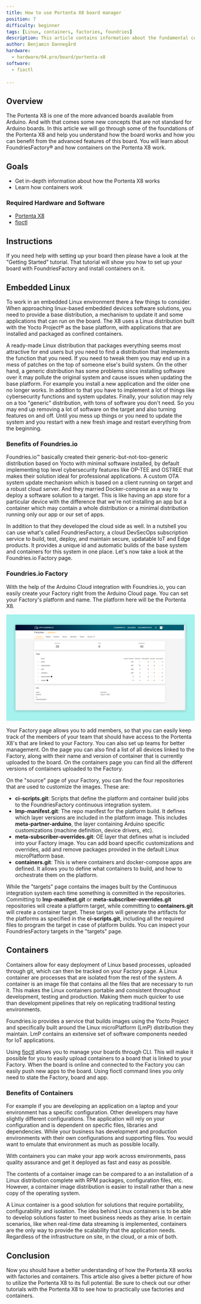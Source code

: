 ```yaml
---
title: How to use Portenta X8 board manager
position: 7
difficulty: beginner
tags: [Linux, containers, factories, foundries]
description: This article contains information about the fundamental concepts of the Portenta X8
author: Benjamin Dannegård
hardware:
  - hardware/04.pro/board/portenta-x8
software:
  - fioctl

---
```


## Overview

The Portenta X8 is one of the more advanced boards available from Arduino. And with that comes some new concepts that are not standard for Arduino boards. In this article we will go through some of the foundations of the Portenta X8 and help you understand how the board works and how you can benefit from the advanced features of this board. You will learn about FoundriesFactory® and how containers on the Portenta X8 work.

## Goals

- Get in-depth information about how the Portenta X8 works
- Learn how containers work

### Required Hardware and Software

-   [Portenta X8](https://store.arduino.cc/portenta-x8)
-   [fioctl](https://docs.foundries.io/latest/getting-started/install-fioctl/index.html)

## Instructions

If you need help with setting up your board then please have a look at the "Getting Started" tutorial. That tutorial will show you how to set up your board with FoundriesFactory and install containers on it.

## Embedded Linux

To work in an embedded Linux environment there a few things to consider. When approaching linux-based embedded devices software solutions, you need to provide a base distribution, a mechanism to update it and some applications that can run on the board. The X8 uses a Linux distribution built with the Yocto Project® as the base platform, with applications that are installed and packaged as confined containers.

A ready-made Linux distribution that packages everything seems most attractive for end users but you need to find a distribution that implements the function that you need. If you need to tweak them you may end up in a mess of patches on the top of someone else's build system. On the other hand, a generic distribution has some problems since installing software over it may pollute the original system and cause issues when updating the base platform. For example you install a new application and the older one no longer works. In addition to that you have to implement a lot of things like cybersecurity functions and system updates. Finally, your solution may rely on a too "generic" distribution, with tons of software you don't need. So you may end up removing a lot of software on the target and also turning features on and off. Until you mess up things or you need to update the system and you restart with a new fresh image and restart everything from the beginning.

### Benefits of Foundries.io

Foundries.io™ basically created their generic-but-not-too-generic distribution based on Yocto with minimal software installed, by default implementing top level cybersecurity features like OP-TEE and OSTREE that makes their solution ideal for professional applications. A custom OTA system update mechanism which is based on a client running on target and a robust cloud server. And they married Docker-compose as a way to deploy a software solution to a target. This is like having an app store for a particular device with the difference that we're not installing an app but a container which may contain a whole distribution or a minimal distribution running only our app or our set of apps.

In addition to that they developed the cloud side as well. In a nutshell you can use what's called FoundriesFactory, a cloud DevSecOps subscription service to build, test, deploy, and maintain secure, updatable IoT and Edge products. It provides a unique id and automatic builds of the base system and containers for this system in one place. Let's now take a look at the Foundries.io Factory page.

### Foundries.io Factory

With the help of the Arduino Cloud integration with Foundries.io, you can easily create your Factory right from the Arduino Cloud page. You can set your Factory's platform and name. The platform here will be the Portenta X8.

![Factory page](assets/factory-page.png)

Your Factory page allows you to add members, so that you can easily keep track of the members of your team that should have access to the Portenta X8's that are linked to your Factory. You can also set up teams for better management. On the page you can also find a list of all devices linked to the Factory, along with their name and version of container that is currently uploaded to the board. On the containers page you can find all the different versions of containers uploaded to the Factory.

On the "source" page of your Factory, you can find the four repositories that are used to customize the images. These are:

- **ci-scripts.git**: Scripts that define the platform and container build jobs to the FoundriesFactory continuous integration system.
- **lmp-manifest.git**: The repo manifest for the platform build. It defines which layer versions are included in the platform image. This includes **meta-partner-arduino**, the layer containing Arduino specific customizations (machine definition, device drivers, etc).
- **meta-subscriber-overrides.git**: OE layer that defines what is included into your Factory image. You can add board specific customizations and overrides, add and remove packages provided in the default Linux microPlatform base.
- **containers.git**: This is where containers and docker-compose apps are defined. It allows you to define what containers to build, and how to orchestrate them on the platform.

While the "targets" page contains the images built by the Continuous integration system each time something is committed in the repositories. Committing to **lmp-manifest.git** or **meta-subscriber-overrides.git** repositories will create a platform target, while committing to **containers.git** will create a container target. These targets will generate the artifacts for the platforms as specified in the **ci-scripts.git**, including all the required files to program the target in case of platform builds. You can inspect your FoundriesFactory targets in the "targets" page.

## Containers

Containers allow for easy deployment of Linux based processes, uploaded through git, which can then be tracked on your Factory page. A Linux container are processes that are isolated from the rest of the system. A container is an image file that contains all the files that are necessary to run it. This makes the Linux containers portable and consistent throughout development, testing and production. Making them much quicker to use than development pipelines that rely on replicating traditional testing environments.

Foundries.io provides a service that builds images using the Yocto Project and specifically built around the Linux microPlatform (LmP) distribution they maintain. LmP contains an extensive set of software components needed for IoT applications. 

Using [fioctl](https://docs.foundries.io/latest/getting-started/install-fioctl/index.html) allows you to manage your boards through CLI. This will make it possible for you to easily upload containers to a board that is linked to your Factory. When the board is online and connected to the Factory you can easily push new apps to the board. Using fioctl command lines you only need to state the Factory, board and app.

### Benefits of Containers

For example if you are developing an application on a laptop and your environment has a specific configuration. Other developers may have slightly different configurations. The application will rely on your configuration and is dependent on specific files, libraries and dependencies. While your business has development and production environments with their own configurations and supporting files. You would want to emulate that environment as much as possible locally.

With containers you can make your app work across environments, pass quality assurance and get it deployed as fast and easy as possible.

The contents of a container image can be compared to a an installation of a Linux distribution complete with RPM packages, configuration files, etc. However, a container image distribution is easier to install rather than a new copy of the operating system.

A Linux container is a good solution for solutions that require portability, configurability and isolation. The idea behind Linux containers is to be able to develop solutions faster to meet business needs as they arise. In certain scenarios, like when real-time data streaming is implemented, containers are the only way to provide the scalability that the application needs. Regardless of the infrastructure on site, in the cloud, or a mix of both.

## Conclusion

Now you should have a better understanding of how the Portenta X8 works with factories and containers. This article also gives a better picture of how to utilize the Portenta X8 to its full potential. Be sure to check out our other tutorials with the Portenta X8 to see how to practically use factories and containers.
